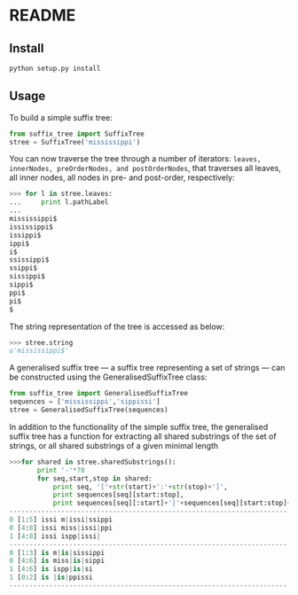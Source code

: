 # README

## Install
```bash
python setup.py install
```

## Usage

To build a simple suffix tree:

```python
from suffix_tree import SuffixTree
stree = SuffixTree('mississippi') 
```

You can now traverse the tree through a number of iterators: `leaves, innerNodes, preOrderNodes, and postOrderNodes`, that traverses all leaves, all inner nodes, all nodes in pre- and post-order, respectively:

```python
>>> for l in stree.leaves:
...     print l.pathLabel
...
mississippi$
ississippi$
issippi$
ippi$
i$
ssissippi$
ssippi$
sissippi$
sippi$
ppi$
pi$
$
```

The string representation of the tree is accessed as below:

```python
>>> stree.string
u'mississippi$'
```


A generalised suffix tree — a suffix tree representing a set of strings — can be constructed using the GeneralisedSuffixTree class:
```python
from suffix_tree import GeneralisedSuffixTree
sequences = ['mississippi','sippissi']
stree = GeneralisedSuffixTree(sequences)
```

In addition to the functionality of the simple suffix tree, the generalised suffix tree has a function for extracting all shared substrings of the set of strings, or all shared substrings of a given minimal length

```python
>>>for shared in stree.sharedSubstrings():
       print '-'*70
       for seq,start,stop in shared:
           print seq, '['+str(start)+':'+str(stop)+']',
           print sequences[seq][start:stop],
           print sequences[seq][:start]+'|'+sequences[seq][start:stop]+'|'+sequences[seq][stop:]
----------------------------------------------------------------------
0 [1:5] issi m|issi|ssippi
0 [4:8] issi miss|issi|ppi
1 [4:8] issi ispp|issi|
----------------------------------------------------------------------
0 [1:3] is m|is|sissippi
0 [4:6] is miss|is|sippi
1 [4:6] is ispp|is|si
1 [0:2] is |is|ppissi
----------------------------------------------------------------------

```
